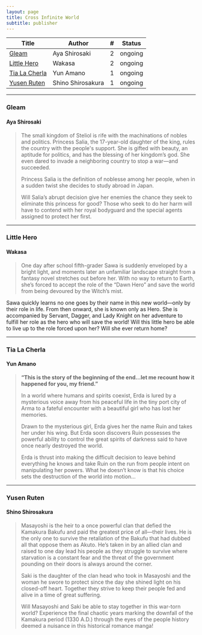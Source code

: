 ```yaml
---
layout: page
title: Cross Infinite World
subtitle: publisher
---
```


|              Title              |       Author      | # |  Status |
|---------------------------------|-------------------|:-:|:-------:|
| [Gleam](#gleam)                 | Aya Shirosaki     | 2 | ongoing |
| [Little Hero](#little-hero)     | Wakasa            | 2 | ongoing |
| [Tia La Cherla](#tia-la-cherla) | Yun Amano         | 1 | ongoing |
| [Yusen Ruten](#yusen-ruten)     | Shino Shirosakura | 1 | ongoing |


---

### Gleam
#### Aya Shirosaki
>The small kingdom of Steliol is rife with the machinations of nobles and politics. Princess Salia, the 17-year-old daughter of the king, rules the country with the people's support. She is gifted with beauty, an aptitude for politics, and has the blessing of her kingdom’s god. She even dared to invade a neighboring country to stop a war—and succeeded.
>
>Princess Salia is the definition of noblesse among her people, when in a sudden twist she decides to study abroad in Japan.
>
>Will Salia’s abrupt decision give her enemies the chance they seek to eliminate this princess for good? Those who seek to do her harm will have to contend with her royal bodyguard and the special agents assigned to protect her first.

---

### Little Hero
#### Wakasa
>One day after school fifth-grader Sawa is suddenly enveloped by a bright light, and moments later an unfamiliar landscape straight from a fantasy novel stretches out before her. With no way to return to Earth, she’s forced to accept the role of the “Dawn Hero” and save the world from being devoured by the Witch’s mist.
>
Sawa quickly learns no one goes by their name in this new world—only by their role in life. From then onward, she is known only as Hero. She is accompanied by Servant, Dagger, and Lady Knight on her adventure to fulfill her role as the hero who will save the world! Will this little hero be able to live up to the role forced upon her? Will she ever return home?

---

### Tia La Cherla
#### Yun Amano
>**“This is the story of the beginning of the end…let me recount how it happened for you, my friend.”**
>
>In a world where humans and spirits coexist, Erda is lured by a mysterious voice away from his peaceful life in the tiny port city of Arma to a fateful encounter with a beautiful girl who has lost her memories.
>
>Drawn to the mysterious girl, Erda gives her the name Ruin and takes her under his wing. But Erda soon discovers Ruin possesses the powerful ability to control the great spirits of darkness said to have once nearly destroyed the world.
>
>Erda is thrust into making the difficult decision to leave behind everything he knows and take Ruin on the run from people intent on manipulating her powers. What he doesn’t know is that his choice sets the destruction of the world into motion…

---

### Yusen Ruten
#### Shino Shirosakura
> Masayoshi is the heir to a once powerful clan that defied the Kamakura Bakufu and paid the greatest price of all—their lives. He is the only one to survive the retaliation of the Bakufu that had dubbed all that oppose them as Akuto. He’s taken in by an allied clan and raised to one day lead his people as they struggle to survive where starvation is a constant fear and the threat of the government pounding on their doors is always around the corner.
>
>Saki is the daughter of the clan head who took in Masayoshi and the woman he swore to protect since the day she shined light on his closed-off heart. Together they strive to keep their people fed and alive in a time of great suffering.
>
>Will Masayoshi and Saki be able to stay together in this war-torn world? Experience the final chaotic years marking the downfall of the Kamakura period (1330 A.D.) through the eyes of the people history deemed a nuisance in this historical romance manga!
